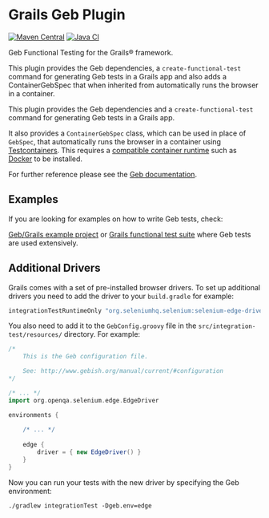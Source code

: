 # Grails Geb Plugin

[![Maven Central](https://img.shields.io/maven-central/v/org.grails.plugins/geb.svg?label=Maven%20Central)](https://central.sonatype.com/artifact/org.grails.plugins/geb)
[![Java CI](https://github.com/grails/geb/actions/workflows/gradle.yml/badge.svg?event=push)](https://github.com/grails/geb/actions/workflows/gradle.yml)

Geb Functional Testing for the Grails® framework.

This plugin provides the Geb dependencies, a `create-functional-test` command for generating Geb tests in a Grails app
and also adds a ContainerGebSpec that when inherited from automatically runs the browser in a container.

This plugin provides the Geb dependencies and a `create-functional-test` command for generating Geb tests in a Grails app.

It also provides a `ContainerGebSpec` class, which can be used in place of `GebSpec`, that automatically
runs the browser in a container using [Testcontainers](https://java.testcontainers.org/). This requires a
[compatible container runtime](https://java.testcontainers.org/supported_docker_environment/) such as
[Docker](https://www.docker.com/) to be installed.

For further reference please see the [Geb documentation](https://www.gebish.org).

## Examples

If you are looking for examples on how to write Geb tests, check:

[Geb/Grails example project](https://github.com/grails-samples/geb-example-grails) or [Grails functional test suite](https://github.com/grails/grails-functional-tests) where Geb tests are used extensively.

## Additional Drivers

Grails comes with a set of pre-installed browser drivers.
To set up additional drivers you need to add the driver to your `build.gradle` for example:
```groovy
integrationTestRuntimeOnly "org.seleniumhq.selenium:selenium-edge-driver:$seleniumVersion"
```

You also need to add it to the `GebConfig.groovy` file in the `src/integration-test/resources/` directory. For example:
```groovy
/*
    This is the Geb configuration file.

    See: http://www.gebish.org/manual/current/#configuration
*/

/* ... */
import org.openqa.selenium.edge.EdgeDriver

environments {
    
    /* ... */
    
    edge {
        driver = { new EdgeDriver() }
    }
}
```

Now you can run your tests with the new driver by specifying the Geb environment:
```console
./gradlew integrationTest -Dgeb.env=edge
```
